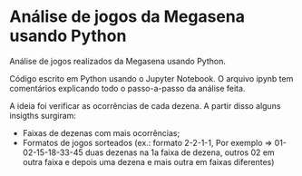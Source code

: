# Análise de jogos da Megasena usando Python

Análise de jogos realizados da Megasena usando Python.

Código escrito em Python usando o Jupyter Notebook. O arquivo ipynb tem comentários explicando todo o passo-a-passo da análise feita.

A ideia foi verificar as ocorrências de cada dezena. A partir disso alguns insigths surgiram:
* Faixas de dezenas com mais ocorrências;
* Formatos de jogos sorteados (ex.: formato 2-2-1-1, Por exemplo => 01-02-15-18-33-45 duas dezenas na 1a faixa de dezena, outros 02 em outra faixa e depois uma dezena e mais outra em faixas diferentes)
